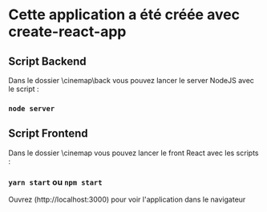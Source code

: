 # Cette application a été créée avec create-react-app



## Script Backend

Dans le dossier \cinemap\back vous pouvez lancer le server NodeJS avec le script :

### `node server`



## Script Frontend

Dans le dossier \cinemap vous pouvez lancer le front React avec les scripts :

### `yarn start` ou `npm start`

Ouvrez (http://localhost:3000) pour voir l'application dans le navigateur
